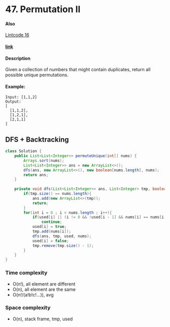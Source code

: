 # 47. Permutation II

#### Also
[Lintcode 16](../LintCode/016.Permutations_II.md)

#### [link](https://leetcode.com/problems/permutations-ii/) 

#### Description
Given a collection of numbers that might contain duplicates, return all possible unique permutations.

#### Example:
```
Input: [1,1,2]
Output:
[
  [1,1,2],
  [1,2,1],
  [2,1,1]
]
```

## DFS + Backtracking
```java
class Solution {
    public List<List<Integer>> permuteUnique(int[] nums) {
        Arrays.sort(nums);
        List<List<Integer>> ans = new ArrayList<>();
        dfs(ans, new ArrayList<>(), new boolean[nums.length], nums);
        return ans;
    }
    
    private void dfs(List<List<Integer>> ans, List<Integer> tmp, boolean[] used, int[] nums){
        if(tmp.size() == nums.length){
            ans.add(new ArrayList<>(tmp));
            return;
        }
        for(int i = 0 ; i < nums.length ; i++){
            if(used[i] || (i != 0 && !used[i - 1] && nums[i] == nums[i - 1]))
                continue;
            used[i] = true;
            tmp.add(nums[i]);
            dfs(ans, tmp, used, nums);
            used[i] = false;
            tmp.remove(tmp.size() - 1);
        }
    }
}
```
### Time complexity
* O(n!), all element are different
* O(n), all element are the same
* O(n!/(a!b!c!...)), avg
### Space complexity
* O(n), stack frame, tmp, used
